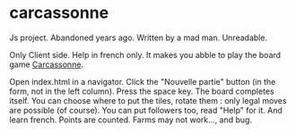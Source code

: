 # carcassonne
Js project. Abandoned years ago. Written by a mad man. Unreadable.


Only Client side.
Help in french only.
It makes you abble to play the board game [Carcassonne](https://en.wikipedia.org/wiki/Carcassonne_(board_game)).

Open index.html in a navigator. Click the "Nouvelle partie" button (in the form, not in the left column). Press the space key. The board completes itself.
You can choose where to put the tiles, rotate them : only legal moves are possible (of course). You can put followers too, read "Help" for it. And learn french. Points are counted. Farms may not work..., and bug.

